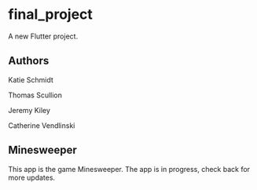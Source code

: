 # final_project

A new Flutter project.

## Authors

Katie Schmidt

Thomas Scullion

Jeremy Kiley

Catherine Vendlinski

## Minesweeper

This app is the game Minesweeper. The app is in progress, check back for more updates.
